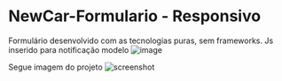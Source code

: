 # NewCar-Formulario - Responsivo

Formulário desenvolvido com as tecnologias puras, sem frameworks.
Js inserido para notificação modelo
![image](https://github.com/MiqueiasBrandaoDev/NewCar-Formulario/assets/146373700/b20d230d-39f8-4898-8288-10680a2eaba1)


Segue imagem do projeto
![screenshot](https://github.com/MiqueiasBrandaoDev/NewCar-Formulario/assets/146373700/b9db721d-783a-473a-9642-52e6acd6c2f2)
